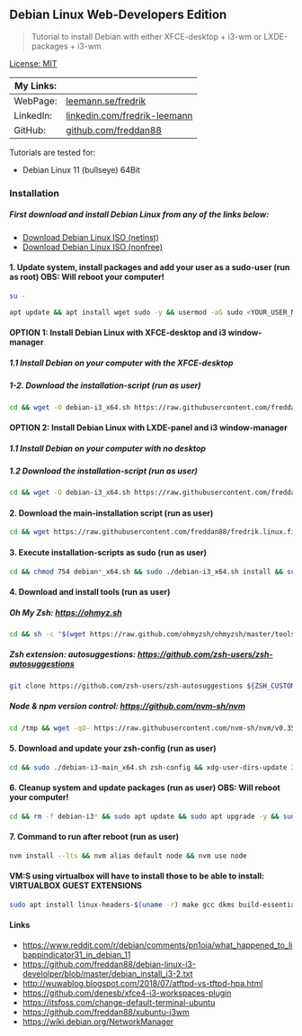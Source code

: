 ## Debian Linux Web-Developers Edition

> Tutorial to install Debian with either XFCE-desktop + i3-wm or LXDE-packages + i3-wm

[License: MIT](https://choosealicense.com/licenses/mit)

| My Links: |                                                                                      |
| --------- | ------------------------------------------------------------------------------------ |
| WebPage:  | [leemann.se/fredrik](http://www.leemann.se/fredrik)                                  |
| LinkedIn: | [linkedin.com/fredrik-leemann](https://se.linkedin.com/in/fredrik-leemann-821b19110) |
| GitHub:   | [github.com/freddan88](https://github.com/freddan88)                                 |

Tutorials are tested for:

-   Debian Linux 11 (bullseye) 64Bit

### Installation

##### First download and install Debian Linux from any of the links below:

-   [Download Debian Linux ISO (netinst)](https://www.debian.org/download)
-   [Download Debian Linux ISO (nonfree)](https://cdimage.debian.org/cdimage/unofficial/non-free/cd-including-firmware)

#### 1. Update system, install packages and add your user as a sudo-user (run as root) OBS: Will reboot your computer!

```bash
su -
```

```bash
apt update && apt install wget sudo -y && usermod -aG sudo <YOUR_USER_NAME> && apt upgrade -y && reboot
```

#### OPTION 1: Install Debian Linux with XFCE-desktop and i3 window-manager

##### 1.1 Install Debian on your computer with the XFCE-desktop

##### 1-2. Download the installation-script (run as user)

```bash
cd && wget -O debian-i3_x64.sh https://raw.githubusercontent.com/freddan88/fredrik.linux.files/main/i3/debian-i3-xfce_x64.sh
```

#### OPTION 2: Install Debian Linux with LXDE-panel and i3 window-manager

##### 1.1 Install Debian on your computer with no desktop

##### 1.2 Download the installation-script (run as user)

```bash
cd && wget -O debian-i3_x64.sh https://raw.githubusercontent.com/freddan88/fredrik.linux.files/main/i3/debian-i3-lxde_x64.sh
```

#### 2. Download the main-installation script (run as user)

```bash
cd && wget https://raw.githubusercontent.com/freddan88/fredrik.linux.files/main/i3/debian-i3-main_x64.sh
```

#### 3. Execute installation-scripts as sudo (run as user)

```bash
cd && chmod 754 debian*_x64.sh && sudo ./debian-i3_x64.sh install && sudo ./debian-i3-main_x64.sh install
```

#### 4. Download and install tools (run as user)

##### Oh My Zsh: https://ohmyz.sh

```bash
cd && sh -c "$(wget https://raw.github.com/ohmyzsh/ohmyzsh/master/tools/install.sh -O -)"
```

##### Zsh extension: autosuggestions: https://github.com/zsh-users/zsh-autosuggestions

```bash
git clone https://github.com/zsh-users/zsh-autosuggestions ${ZSH_CUSTOM:-~/.oh-my-zsh/custom}/plugins/zsh-autosuggestions
```

##### Node & npm version control: https://github.com/nvm-sh/nvm

```bash
cd /tmp && wget -qO- https://raw.githubusercontent.com/nvm-sh/nvm/v0.35.3/install.sh | bash
```

#### 5. Download and update your zsh-config (run as user)

```bash
cd && sudo ./debian-i3-main_x64.sh zsh-config && xdg-user-dirs-update 2> /dev/null
```

#### 6. Cleanup system and update packages (run as user) OBS: Will reboot your computer!

```bash
cd && rm -f debian-i3* && sudo apt update && sudo apt upgrade -y && sudo apt autoremove -y && sudo reboot
```

#### 7. Command to run after reboot (run as user)

```bash
nvm install --lts && nvm alias default node && nvm use node
```

#### VM:S using virtualbox will have to install those to be able to install: VIRTUALBOX GUEST EXTENSIONS

```bash
sudo apt install linux-headers-$(uname -r) make gcc dkms build-essential -y
```

#### Links

-   https://www.reddit.com/r/debian/comments/pn1oia/what_happened_to_libappindicator31_in_debian_11
-   https://github.com/freddan88/debian-linux-i3-develolper/blob/master/debian_install_i3-2.txt
-   http://wuwablog.blogspot.com/2018/07/atftpd-vs-tftpd-hpa.html
-   https://github.com/denesb/xfce4-i3-workspaces-plugin
-   https://itsfoss.com/change-default-terminal-ubuntu
-   https://github.com/freddan88/xubuntu-i3wm
-   https://wiki.debian.org/NetworkManager
